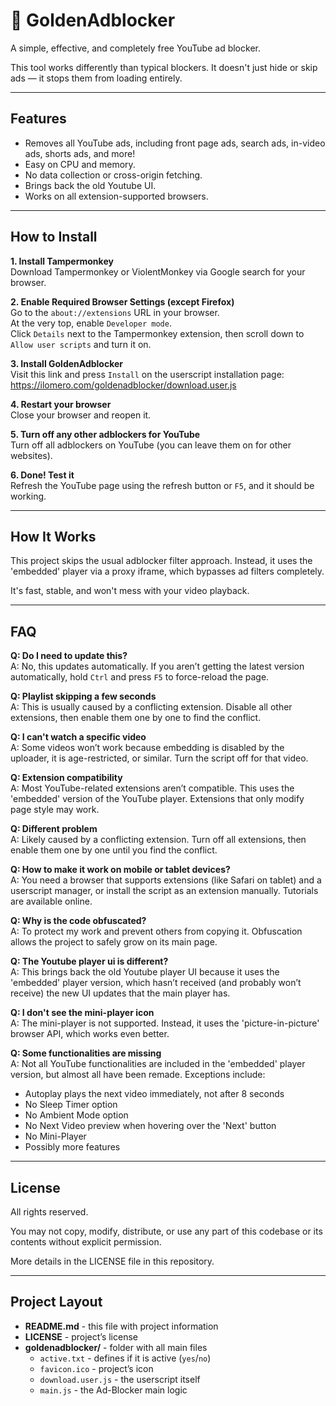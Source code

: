 # 🥇 GoldenAdblocker

A simple, effective, and completely free YouTube ad blocker.

 This tool works differently than typical blockers. It doesn't just hide or skip ads — it stops them from loading entirely.

---

##  Features

- Removes all YouTube ads, including front page ads, search ads, in-video ads, shorts ads, and more!  
- Easy on CPU and memory.  
- No data collection or cross-origin fetching.
- Brings back the old Youtube UI.
- Works on all extension-supported browsers.

---

## How to Install

**1. Install Tampermonkey**  
Download Tampermonkey or ViolentMonkey via Google search for your browser.

**2. Enable Required Browser Settings (except Firefox)**  
Go to the `about://extensions` URL in your browser.  
At the very top, enable `Developer mode`.  
Click `Details` next to the Tampermonkey extension, then scroll down to `Allow user scripts` and turn it on.

**3. Install GoldenAdblocker**  
Visit this link and press `Install` on the userscript installation page:  
https://ilomero.com/goldenadblocker/download.user.js

**4. Restart your browser**  
Close your browser and reopen it.

**5. Turn off any other adblockers for YouTube**  
Turn off all adblockers on YouTube (you can leave them on for other websites).

**6. Done! Test it**  
Refresh the YouTube page using the refresh button or `F5`, and it should be working.

---

##  How It Works

This project skips the usual adblocker filter approach. Instead, it uses the 'embedded' player via a proxy iframe, which bypasses ad filters completely.  

It's fast, stable, and won't mess with your video playback.

---

##  FAQ

**Q: Do I need to update this?**  
A: No, this updates automatically. If you aren’t getting the latest version automatically, hold `Ctrl` and press `F5` to force-reload the page.

**Q: Playlist skipping a few seconds**  
A: This is usually caused by a conflicting extension. Disable all other extensions, then enable them one by one to find the conflict.

**Q: I can't watch a specific video**  
A: Some videos won’t work because embedding is disabled by the uploader, it is age-restricted, or similar. Turn the script off for that video.

**Q: Extension compatibility**  
A: Most YouTube-related extensions aren’t compatible. This uses the 'embedded' version of the YouTube player. Extensions that only modify page style may work.

**Q: Different problem**  
A: Likely caused by a conflicting extension. Turn off all extensions, then enable them one by one until you find the conflict.

**Q: How to make it work on mobile or tablet devices?**  
A: You need a browser that supports extensions (like Safari on tablet) and a userscript manager, or install the script as an extension manually. Tutorials are available online.

**Q: Why is the code obfuscated?**  
A: To protect my work and prevent others from copying it. Obfuscation allows the project to safely grow on its main page.

**Q: The Youtube player ui is different?**  
A: This brings back the old Youtube player UI because it uses the 'embedded' player version, which hasn’t received (and probably won’t receive) the new UI updates that the main player has.

**Q: I don't see the mini-player icon**  
A: The mini-player is not supported. Instead, it uses the 'picture-in-picture' browser API, which works even better.

**Q: Some functionalities are missing**  
A: Not all YouTube functionalities are included in the 'embedded' player version, but almost all have been remade. Exceptions include:  
- Autoplay plays the next video immediately, not after 8 seconds  
- No Sleep Timer option  
- No Ambient Mode option  
- No Next Video preview when hovering over the 'Next' button  
- No Mini-Player  
- Possibly more features

---

##  License

All rights reserved.  

You may not copy, modify, distribute, or use any part of this codebase or its contents without explicit permission.  

More details in the LICENSE file in this repository.

---

## Project Layout

- **README.md** - this file with project information  
- **LICENSE** - project’s license  
- **goldenadblocker/** - folder with all main files  
  - `active.txt` - defines if it is active (`yes`/`no`)  
  - `favicon.ico` - project’s icon  
  - `download.user.js` - the userscript itself  
  - `main.js` - the Ad-Blocker main logic
